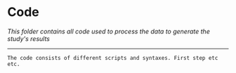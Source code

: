 # Code

*This folder contains all code used to process the data to generate the study's results*

---

`The code consists of different scripts and syntaxes. First step etc etc.`
